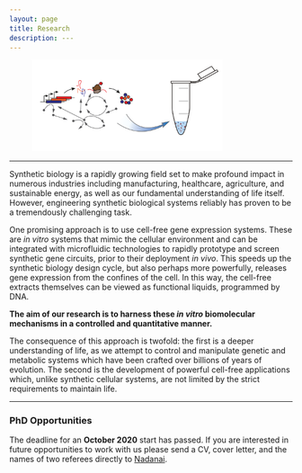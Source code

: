 ```yaml
---
layout: page
title: Research
description: ---
---
```


<div class="container-fluid">
	<div class="row">
		<figure>
			<img src="/assets/images/CF_logo3.png" width="80%" alt="CFlogo">
			</figure>
		</div>

</div>

<hr>


Synthetic biology is a rapidly growing field set to make profound impact in numerous industries including manufacturing, healthcare, agriculture, and sustainable energy, as well as our fundamental understanding of life itself. However, engineering synthetic biological systems reliably has proven to be a tremendously challenging task.

One promising approach is to use cell-free gene expression systems. These are *in vitro* systems that mimic the cellular environment and can be integrated with microfluidic technologies to rapidly prototype and screen synthetic gene circuits, prior to their deployment *in vivo*. This speeds up the synthetic biology design cycle, but also perhaps more powerfully, releases gene expression from the confines of the cell. In this way, the cell-free extracts themselves can be viewed as functional liquids, programmed by DNA.

**The aim of our research is to harness these *in vitro* biomolecular mechanisms in a controlled and quantitative manner.**

The consequence of this approach is twofold: the first is a deeper understanding of life, as we attempt to control and manipulate genetic and metabolic systems which have been crafted over billions of years of evolution. The second is the development of powerful cell-free applications which, unlike synthetic cellular systems, are not limited by the strict requirements to maintain life.

---

<h3>PhD Opportunities</h3>

The deadline for an **October 2020** start has passed. If you are interested in future opportunities to work with us please send a CV, cover letter, and the names of two referees directly to [Nadanai](mailto:nadanai.laohakunakorn@ed.ac.uk).
